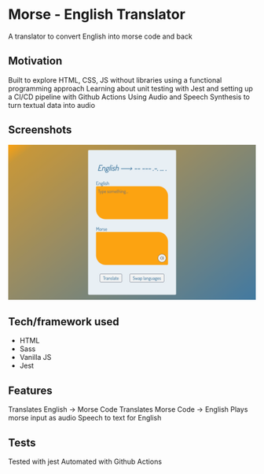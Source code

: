 # Morse - English Translator
A translator to convert English into morse code and back

## Motivation
Built to explore HTML, CSS, JS without libraries using a functional programming approach
Learning about unit testing with Jest and setting up a CI/CD pipeline with Github Actions
Using Audio and Speech Synthesis to turn textual data into audio

## Screenshots
![translator](assets/images/translator.png)

## Tech/framework used
- HTML
- Sass
- Vanilla JS
- Jest

## Features
Translates English -> Morse Code
Translates Morse Code -> English
Plays morse input as audio
Speech to text for English

## Tests
Tested with jest
Automated with Github Actions
